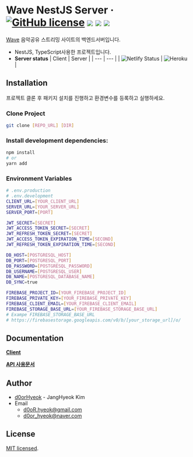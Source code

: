 # **Wave NestJS Server** · [![GitHub license](https://img.shields.io/badge/license-MIT-blue.svg)](https://github.com/d0orHyeok/wave-client-production/blob/master/LICENSE) <img src="https://img.shields.io/badge/TypeScript-3178C6?flat&logo=TypeScript&logoColor=white"> <img src="https://img.shields.io/badge/NestJS-E0234E?flat&logo=NestJS&logoColor=white"> <img src="https://img.shields.io/badge/Firebase-FFCA28?flat&logo=Firebase&logoColor=white">

[Wave](https://wave-d0orhyeok.netlify.app/) 음악공유 스트리밍 사이트의 백엔드서버입니다.

- NestJS, TypeScript사용한 프로젝트입니다.
- **Server status**
  | Client | Server |
  | --- | --- |
  | ![Netlify Status](https://api.netlify.com/api/v1/badges/92c9ca1c-7424-450e-999b-9707876a5883/deploy-status) | ![Heroku](https://heroku-badge.herokuapp.com/?app=wave-nestjs) |

## **Installation**

프로젝트 클론 후 패키지 설치를 진행하고 환경변수를 등록하고 실행하세요.

### Clone Project

```sh
git clone [REPO_URL] [DIR]
```

### Install development dependencies:

```sh
npm install
# or
yarn add
```

### Environment Variables

```sh
# .env.production
# .env.development
CLIENT_URL=[YOUR_CLIENT_URL]
SERVER_URL=[YOUR_SERVER_URL]
SERVER_PORT=[PORT]

JWT_SECRET=[SECRET]
JWT_ACCESS_TOKEN_SECRET=[SECRET]
JWT_REFRESH_TOKEN_SECRET=[SECRET]
JWT_ACCESS_TOKEN_EXPIRATION_TIME=[SECOND]
JWT_REFRESH_TOKEN_EXPIRATION_TIME=[SECOND]

DB_HOST=[POSTGRESQL_HOST]
DB_PORT=[POSTGRESQL_PORT]
DB_PASSWORD=[POSTGRESQL_PASSWORD]
DB_USERNAME=[POSTGRESQL_USER]
DB_NAME=[POSTGRESQL_DATABASE_NAME]
DB_SYNC=true

FIREBASE_PROJECT_ID=[YOUR_FIREBASE_PROJECT_ID]
FIREBASE_PRIVATE_KEY=[YOUR_FIREBASE_PRIVATE_KEY]
FIREBASE_CLIENT_EMAIL=[YOUR_FIREBASE_CLIENT_EMAIL]
FIREBASE_STORAGE_BASE_URL=[YOUR_FIREBASE_STORAGE_BASE_URL]
# Exampe FIREBASE_STORAGE_BASE_URL
# https://firebasestorage.googleapis.com/v0/b/[your_storage_url]/o/
```

## **Documentation**

[**Client**](https://github.com/d0orHyeok/wave-client-production)

[**API 사용문서**](https://wave-nestjs.herokuapp.com/api)

## **Author**

- [d0orHyeok](https://github.com/d0orHyeok) - JangHyeok Kim
- Email
  - d0oR.hyeok@gmail.com
  - d0or_hyeok@naver.com

## **License**

[MIT licensed](LICENSE).
